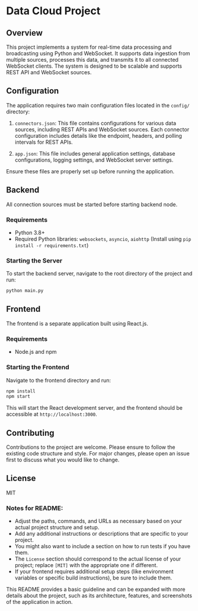 # Data Cloud Project

## Overview
This project implements a system for real-time data processing and broadcasting using Python and WebSocket. It supports data ingestion from multiple sources, processes this data, and transmits it to all connected WebSocket clients. The system is designed to be scalable and supports REST API and WebSocket sources.

## Configuration
The application requires two main configuration files located in the `config/` directory:

1. `connectors.json`: This file contains configurations for various data sources, including REST APIs and WebSocket sources. Each connector configuration includes details like the endpoint, headers, and polling intervals for REST APIs.

2. `app.json`: This file includes general application settings, database configurations, logging settings, and WebSocket server settings.

Ensure these files are properly set up before running the application.

## Backend

All connection sources must be started before starting backend node.

### Requirements
- Python 3.8+
- Required Python libraries: `websockets`, `asyncio`, `aiohttp` (Install using `pip install -r requirements.txt`)

### Starting the Server
To start the backend server, navigate to the root directory of the project and run:

```bash 
python main.py
```

## Frontend

The frontend is a separate application built using React.js.

### Requirements
- Node.js and npm

### Starting the Frontend
Navigate to the frontend directory and run:

```bash
npm install
npm start
```

This will start the React development server, and the frontend should be accessible at `http://localhost:3000`.

## Contributing
Contributions to the project are welcome. Please ensure to follow the existing code structure and style. For major changes, please open an issue first to discuss what you would like to change.

## License
MIT


### Notes for README:

- Adjust the paths, commands, and URLs as necessary based on your actual project structure and setup.
- Add any additional instructions or descriptions that are specific to your project.
- You might also want to include a section on how to run tests if you have them.
- The `License` section should correspond to the actual license of your project; replace `[MIT]` with the appropriate one if different.
- If your frontend requires additional setup steps (like environment variables or specific build instructions), be sure to include them.

This README provides a basic guideline and can be expanded with more details about the project, such as its architecture, features, and screenshots of the application in action.
